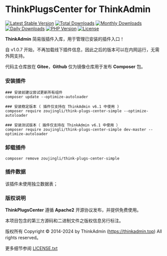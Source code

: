 # ThinkPlugsCenter for ThinkAdmin

[![Latest Stable Version](https://poser.pugx.org/zoujingli/think-plugs-center-simple/v/stable)](https://packagist.org/packages/zoujingli/think-plugs-center-simple)
[![Total Downloads](https://poser.pugx.org/zoujingli/think-plugs-center-simple/downloads)](https://packagist.org/packages/zoujingli/think-plugs-center-simple)
[![Monthly Downloads](https://poser.pugx.org/zoujingli/think-plugs-center-simple/d/monthly)](https://packagist.org/packages/zoujingli/think-plugs-center-simple)
[![Daily Downloads](https://poser.pugx.org/zoujingli/think-plugs-center-simple/d/daily)](https://packagist.org/packages/zoujingli/think-plugs-center-simple)
[![PHP Version](https://thinkadmin.top/static/icon/php-7.1.svg)](https://thinkadmin.top)
[![License](https://thinkadmin.top/static/icon/license-apache2.svg)](https://www.apache.org/licenses/LICENSE-2.0)

**ThinkAdmin** 简易版插件入库，用于管理已安装的插件入口！

自 v1.0.7 开始，不再加载线下插件信息，因此之后的版本可以在内网运行，无需外网支持。

代码主仓库放在 **Gitee**，**Github** 仅为镜像仓库用于发布 **Composer** 包。

### 安装插件

```shell
### 安装前建议尝试更新所有组件
composer update --optimize-autoloader

### 安装稳定版本 ( 插件仅支持在 ThinkAdmin v6.1 中使用 )
composer require zoujingli/think-plugs-center-simple --optimize-autoloader

### 安装测试版本（ 插件仅支持在 ThinkAdmin v6.1 中使用 ）
composer require zoujingli/think-plugs-center-simple dev-master --optimize-autoloader
```

### 卸载插件

```shell
composer remove zoujingli/think-plugs-center-simple
```

### 插件数据

该插件未使用独立数据表；

### 版权说明

**ThinkPlugsCenter** 遵循 **Apache2** 开源协议发布，并提供免费使用。

本项目包含的第三方源码和二进制文件之版权信息另行标注。

版权所有 Copyright © 2014-2024 by ThinkAdmin (https://thinkadmin.top) All rights reserved。

更多细节参阅 [LICENSE.txt](license)
